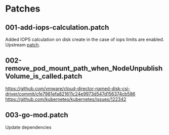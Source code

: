 # Patches

## 001-add-iops-calculation.patch

Added IOPS calculation on disk create in the case of iops limits are enabled. Upstream [patch](https://github.com/vmware/cloud-director-named-disk-csi-driver/pull/241).


## 002-remove_pod_mount_path_when_NodeUnpublishVolume_is_called.patch
https://github.com/vmware/cloud-director-named-disk-csi-driver/commit/cfe7981efa821611c24e9973d547d156374cb586
https://github.com/kubernetes/kubernetes/issues/122342

## 003-go-mod.patch

Update dependencies
